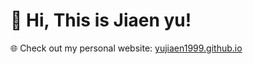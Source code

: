# 👋 Hi, This is Jiaen yu!
🌐 Check out my personal website: [yujiaen1999.github.io](https://yujiaen1999.github.io/yujiaen1999) 
